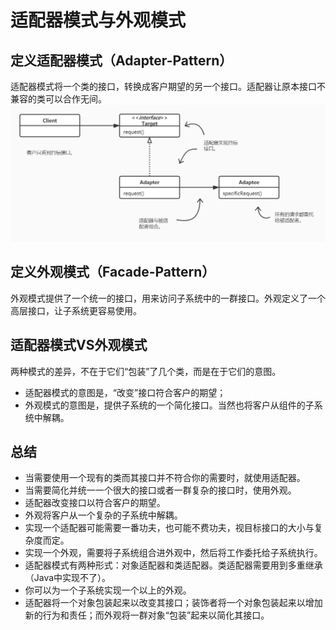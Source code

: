 # 适配器模式与外观模式

## 定义适配器模式（Adapter-Pattern）

适配器模式将一个类的接口，转换成客户期望的另一个接口。适配器让原本接口不兼容的类可以合作无间。
![适配器模式类图](适配器模式类图.jpg)

## 定义外观模式（Facade-Pattern）

外观模式提供了一个统一的接口，用来访问子系统中的一群接口。外观定义了一个高层接口，让子系统更容易使用。



## 适配器模式VS外观模式

两种模式的差异，不在于它们“包装”了几个类，而是在于它们的意图。

- 适配器模式的意图是，“改变”接口符合客户的期望；
- 外观模式的意图是，提供子系统的一个简化接口。当然也将客户从组件的子系统中解耦。

## 总结

- 当需要使用一个现有的类而其接口并不符合你的需要时，就使用适配器。
- 当需要简化并统一一个很大的接口或者一群复杂的接口时，使用外观。
- 适配器改变接口以符合客户的期望。
- 外观将客户从一个复杂的子系统中解耦。
- 实现一个适配器可能需要一番功夫，也可能不费功夫，视目标接口的大小与复杂度而定。
- 实现一个外观，需要将子系统组合进外观中，然后将工作委托给子系统执行。
- 适配器模式有两种形式：对象适配器和类适配器。类适配器需要用到多重继承（Java中实现不了）。
- 你可以为一个子系统实现一个以上的外观。
- 适配器将一个对象包装起来以改变其接口；装饰者将一个对象包装起来以增加新的行为和责任；而外观将一群对象“包装”起来以简化其接口。